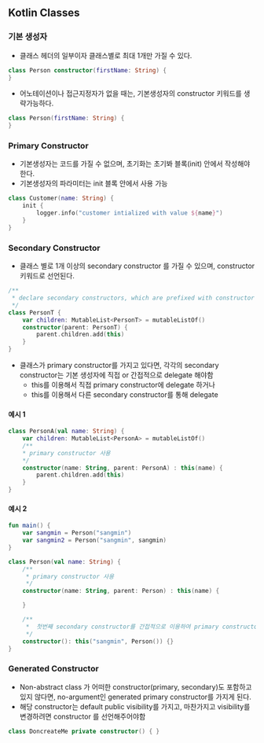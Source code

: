 ## Kotlin Classes

### 기본 생성자
- 클래스 헤더의 일부이자 클래스별로 최대 1개만 가질 수 있다. 

```kotlin
class Person constructor(firstName: String) {
}
```

- 어노테이션이나 접근지정자가 없을 때는, 기본생성자의 constructor 키워드를 생략가능하다. 
```kotlin
class Person(firstName: String) {
}
```

### Primary Constructor
- 기본생성자는 코드를 가질 수 없으며, 초기화는 초기봐 블록(init) 안에서 작성해야 한다.
- 기본생성자의 파라미터는 init 블록 안에서 사용 가능
```kotlin
class Customer(name: String) {
	init {
		logger.info("customer intialized with value ${name}")
	} 
}
```

### Secondary Constructor
- 클래스 별로 1개 이상의 secondary constructor 를 가질 수 있으며, constructor 키워드로 선언된다.

```kotlin
/**
 * declare secondary constructors, which are prefixed with constructor
 */
class PersonT {
    var children: MutableList<PersonT> = mutableListOf()
    constructor(parent: PersonT) {
        parent.children.add(this)
    }
}
```

- 클래스가 primary constructor를 가지고 있다면, 각각의 secondary constructor는 기본 생성자에 직접 or 간접적으로 delegate 해야함 
  - this를 이용해서 직접 primary constructor에 delegate 하거나  
  - this를 이용해서 다른 secondary constructor를 통해 delegate  

#### 예시 1 
```kotlin
class PersonA(val name: String) {
    var children: MutableList<PersonA> = mutableListOf()
    /**
    * primary constructor 사용 
    */
    constructor(name: String, parent: PersonA) : this(name) {
        parent.children.add(this)
    }
}
```

#### 예시 2

```kotlin
fun main() {
    var sangmin = Person("sangmin")
    var sangmin2 = Person("sangmin", sangmin)
}

class Person(val name: String) {
    /**
     * primary constructor 사용
     */
    constructor(name: String, parent: Person) : this(name) {

    }

    /**
     *  첫번째 secondary constructor를 간접적으로 이용하여 primary constructor 호출 
     */
    constructor(): this("sangmin", Person()) {} 
}
```


### Generated Constructor
- Non-abstract class 가 어떠한 constructor(primary, secondary)도 포함하고 있지 않다면, no-argument인 generated primary constructor를 가지게 된다. 
- 해당 constructor는 default public visibility를 가지고, 마찬가지고 visibility를 변경하려면 constructor 를 선언해주어야함

```kotlin
class DoncreateMe private constructor() { }
```
